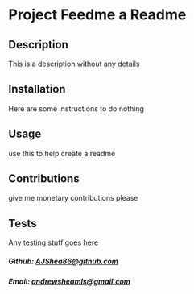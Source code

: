 # Project Feedme a Readme 


## Description


This is a description without any details


## Installation


Here are some instructions to do nothing


## Usage


use this to help create a readme


## Contributions


give me monetary contributions please


## Tests


Any testing stuff goes here


##### Github: AJShea86@github.com


##### Email: andrewsheamls@gmail.com

